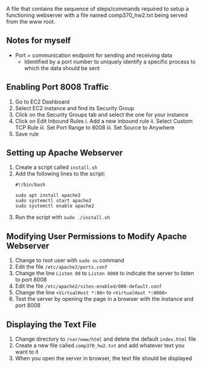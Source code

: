 A file that contains the sequence of steps/commands required to setup a functioning webserver with a file named comp370_hw2.txt being served from the www root.

## Notes for myself
- Port = communication endpoint for sending and receiving data
    - Identified by a port number to uniquely identify a specific process to which the data should be sent

## Enabling Port 8008 Traffic
1. Go to EC2 Dashboard
2. Select EC2 instance and find its Security Group
3. Click on the Security Groups tab and select the one for your instance
4. Click on Edit Inbound Rules
    i. Add a new inbound rule
    ii. Select Custom TCP Rule
    iii. Set Port Range to 8008
    iii. Set Source to Anywhere
5. Save rule

## Setting up Apache Webserver
1. Create a script called `install.sh`
2. Add the following lines to the script:
    ```
    #!/bin/bash

    sudo apt install apache2
    sudo systemctl start apache2
    sudo systemctl enable apache2
    ```
3. Run the script with `sudo ./install.sh`

## Modifying User Permissions to Modify Apache Webserver
1. Change to root user with `sudo su` command
2. Edit the file `/etc/apache2/ports.conf`
3. Change the line `Listen 80` to `Listen 8008` to indicate the server to listen to port 8008
4. Edit the file `/etc/apache2/sites-enabled/000-default.conf`
5. Change the line `<VirtualHost *:80>` to `<VirtualHost *:8008>`
6. Test the server by opening the page in a browser with the instance and port 8008

## Displaying the Text File
1. Change directory to `/var/www/html` and delete the default `index.html` file
2. Create a new file called `comp370_hw2.txt` and add whatever text you want to it
3. When you open the server in browser, the text file should be displayed